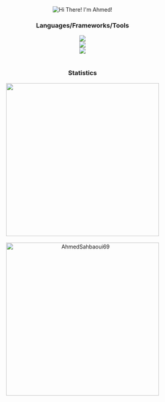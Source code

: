 <div align="center">
  
  <div align="center">
    <img src="https://readme-typing-svg.herokuapp.com?font=Honk&size=35&pause=1000&color=A52A2A&center=true&vCenter=true&random=false&width=700&height=70&lines=Hi+There!;I'm+Ahmed!" alt="Hi There! I'm Ahmed!" />
  </div>

<h3 align="center">Languages/Frameworks/Tools</h3>
<div align="center">
    <img src="https://skillicons.dev/icons?i=cpp,python,django,flask,java,spring,react,javascript,typescript,html,css" /><br>
      <img src="https://skillicons.dev/icons?i=selenium,anaconda,vue,tailwind,bootstrap,sklearn,tensorflow,dart,flutter,androidstudio,idea"/><br>
    <img src="https://skillicons.dev/icons?i=vscode,php,dotnet,git,docker,bash,mysql,postgres,mongodb,nodejs,npm" /><br>
</div>

<br/>

<h3 align="center">Statistics</h3>
<div align="center">
  <img width="400" src="https://github-readme-streak-stats.herokuapp.com/?user=AhmedSahbaoui69&theme=dark"/>
</br><br/>
  <img width="400" src="https://github-readme-stats.vercel.app/api/top-langs/?username=AhmedSahbaoui69&layout=compact&count_private=true&hide=HTML,CSS&theme=dark" alt="AhmedSahbaoui69" />

</br>

</div>
